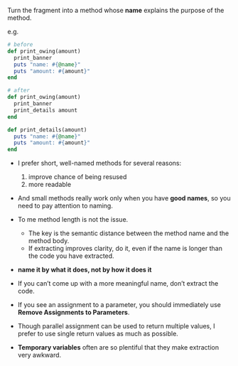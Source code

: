 Turn the fragment into a method whose **name** explains the purpose of the method.

e.g.
```ruby
# before
def print_owing(amount)
  print_banner
  puts "name: #{@name}"
  puts "amount: #{amount}"
end

# after
def print_owing(amount)
  print_banner
  print_details amount
end

def print_details(amount)
  puts "name: #{@name}"
  puts "amount: #{amount}"
end
```

+ I prefer short, well-named methods for several reasons:
    1. improve chance of being resused
    2. more readable

+ And small methods really work only when you have **good names**, so you need to pay attention to naming.

+ To me method length is not the issue.
    + The key is the semantic distance between the method name and the method body.
    + If extracting improves clarity, do it, even if the name is longer than the code you have extracted.

+ **name it by what it does, not by how it does it**

+ If you can’t come up with a more meaningful name, don’t extract the code.

+ If you see an assignment to a parameter, you should immediately use **Remove Assignments to Parameters**.

+ Though parallel assignment can be used to return multiple values, I prefer to use single return values as much as possible.

+ **Temporary variables** often are so plentiful that they make extraction very awkward.
